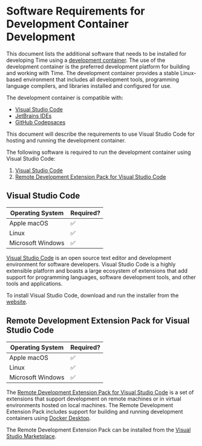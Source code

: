 # Software Requirements for Development Container Development

This document lists the additional software that needs to be installed for developing Time using a [development container](https://containers.dev). The use of the development container is the preferred development platform for building and working with Time. The development container provides a stable Linux-based environment that includes all development tools, programming language compilers, and libraries installed and configured for use.

The development container is compatible with:

- [Visual Studio Code](https://code.visualstudio.com)
- [JetBrains IDEs](https://jetbrains.com)
- [GitHub Codepsaces](https://github.com/features/codespaces)

This document will describe the requirements to use Visual Studio Code for hosting and running the development container.

The following software is required to run the development container using Visual Studio Code:

1. [Visual Studio Code](#visual-studio-code)
1. [Remote Development Extension Pack for Visual Studio Code](#remote-development-extension-pack-for-visual-studio-code)

## Visual Studio Code

| Operating System | Required? |
|------------------|-----------|
| Apple macOS | :white_check_mark: |
| Linux | :white_check_mark: |
| Microsoft Windows | :white_check_mark: |

[Visual Studio Code](https://code.visualstudio.com) is an open source text editor and development environment for software developers. Visual Studio Code is a highly extensible platform and boasts a large ecosystem of extensions that add support for programming languages, software development tools, and other tools and applications.

To install Visual Studio Code, download and run the installer from the [website](https://code.visualstudio.com).

## Remote Development Extension Pack for Visual Studio Code

| Operating System | Required? |
|------------------|-----------|
| Apple macOS | :white_check_mark: |
| Linux | :white_check_mark: |
| Microsoft Windows | :white_check_mark: |

The [Remote Development Extension Pack for Visual Studio Code](https://marketplace.visualstudio.com/items?itemName=ms-vscode-remote.vscode-remote-extensionpack) is a set of extensions that support development on remote machines or in virtual environments hosted on local machines. The Remote Development Extension Pack includes support for building and running development containers using [Docker Desktop](software_requirements.md#docker-desktop).

The Remote Development Extension Pack can be installed from the [Visual Studio Marketplace](https://marketplace.visualstudio.com/items?itemName=ms-vscode-remote.vscode-remote-extensionpack).
